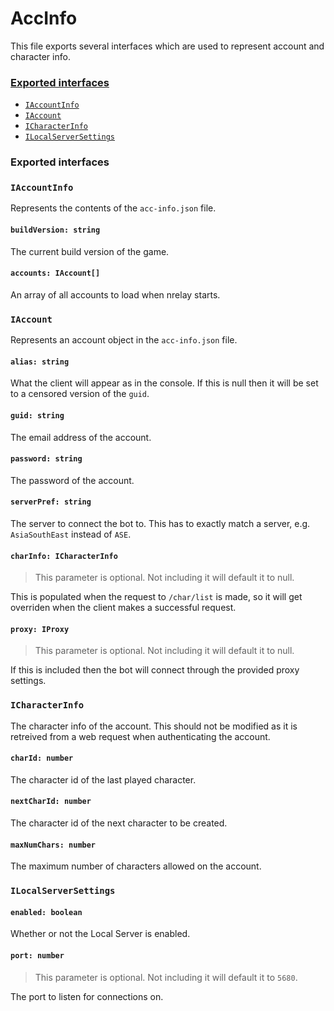 # AccInfo
This file exports several interfaces which are used to represent account and character info.

### [Exported interfaces](#exported-interfaces)
 + [`IAccountInfo`](#iaccountinfo)
 + [`IAccount`](#iaccount)
 + [`ICharacterInfo`](#icharacterinfo)
 + [`ILocalServerSettings`](#ilocalserversettings)


### Exported interfaces
### `IAccountInfo`
Represents the contents of the `acc-info.json` file.

#### `buildVersion: string`
The current build version of the game.

#### `accounts: IAccount[]`
An array of all accounts to load when nrelay starts.

### `IAccount`
Represents an account object in the `acc-info.json` file.

#### `alias: string`
What the client will appear as in the console. If this is null then it will be set to a censored version of the `guid`.

#### `guid: string`
The email address of the account.

#### `password: string`
The password of the account.

#### `serverPref: string`
The server to connect the bot to. This has to exactly match a server, e.g. `AsiaSouthEast` instead of `ASE`.

#### `charInfo: ICharacterInfo`
> This parameter is optional. Not including it will default it to null.

This is populated when the request to `/char/list` is made, so it will get overriden when the client makes a successful request.

#### `proxy: IProxy`
> This parameter is optional. Not including it will default it to null.

If this is included then the bot will connect through the provided proxy settings.

### `ICharacterInfo`
The character info of the account. This should not be modified as it is retreived from a web request when authenticating the account.

#### `charId: number`
The character id of the last played character.

#### `nextCharId: number`
The character id of the next character to be created.

#### `maxNumChars: number`
The maximum number of characters allowed on the account.

### `ILocalServerSettings`
#### `enabled: boolean`
Whether or not the Local Server is enabled.

#### `port: number`
> This parameter is optional. Not including it will default it to `5680`.

The port to listen for connections on.
